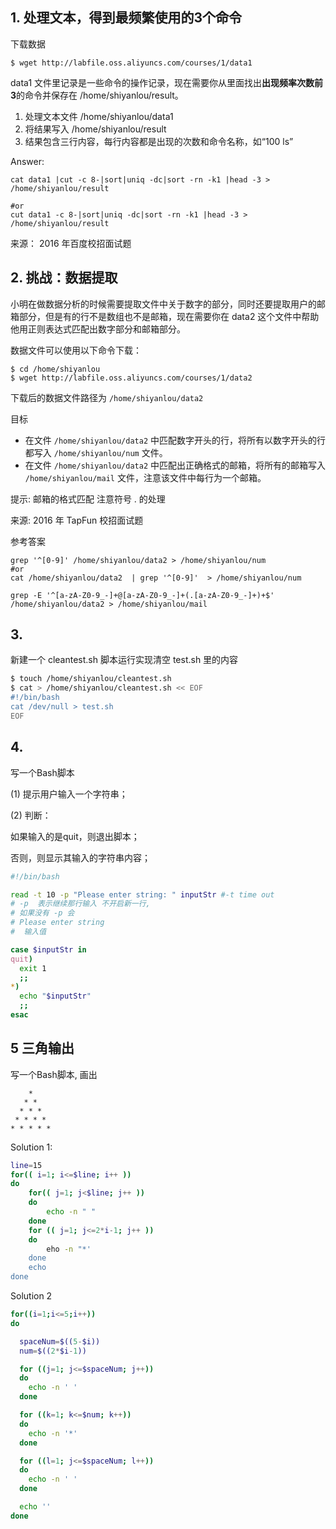 ## 1. 处理文本，得到最频繁使用的3个命令

下载数据
```shell
$ wget http://labfile.oss.aliyuncs.com/courses/1/data1
```

data1 文件里记录是一些命令的操作记录，现在需要你从里面找出**出现频率次数前3**的命令并保存在 /home/shiyanlou/result。

1. 处理文本文件 /home/shiyanlou/data1
2. 将结果写入 /home/shiyanlou/result
3. 结果包含三行内容，每行内容都是出现的次数和命令名称，如“100 ls”

Answer: 
```shell
cat data1 |cut -c 8-|sort|uniq -dc|sort -rn -k1 |head -3 > /home/shiyanlou/result

#or
cut data1 -c 8-|sort|uniq -dc|sort -rn -k1 |head -3 > /home/shiyanlou/result
```

来源： 2016 年百度校招面试题


## 2. 挑战：数据提取

小明在做数据分析的时候需要提取文件中关于数字的部分，同时还要提取用户的邮箱部分，但是有的行不是数组也不是邮箱，现在需要你在 data2 这个文件中帮助他用正则表达式匹配出数字部分和邮箱部分。

数据文件可以使用以下命令下载：
```shell
$ cd /home/shiyanlou
$ wget http://labfile.oss.aliyuncs.com/courses/1/data2
```
下载后的数据文件路径为 ```/home/shiyanlou/data2```

目标
- 在文件 ```/home/shiyanlou/data2``` 中匹配数字开头的行，将所有以数字开头的行都写入 ```/home/shiyanlou/num``` 文件。
- 在文件 ```/home/shiyanlou/data2``` 中匹配出正确格式的邮箱，将所有的邮箱写入 ```/home/shiyanlou/mail``` 文件，注意该文件中每行为一个邮箱。

提示: 邮箱的格式匹配 注意符号 . 的处理

来源: 2016 年 TapFun 校招面试题

参考答案
```shell
grep '^[0-9]' /home/shiyanlou/data2 > /home/shiyanlou/num
#or 
cat /home/shiyanlou/data2  | grep '^[0-9]'  > /home/shiyanlou/num

grep -E '^[a-zA-Z0-9_-]+@[a-zA-Z0-9_-]+(.[a-zA-Z0-9_-]+)+$' /home/shiyanlou/data2 > /home/shiyanlou/mail

```

## 3.  

新建一个 cleantest.sh 脚本运行实现清空 test.sh 里的内容

```bash
$ touch /home/shiyanlou/cleantest.sh
$ cat > /home/shiyanlou/cleantest.sh << EOF
#!/bin/bash
cat /dev/null > test.sh
EOF
```


## 4. 

写一个Bash脚本

(1) 提示用户输入一个字符串；

(2) 判断：

如果输入的是quit，则退出脚本；

否则，则显示其输入的字符串内容；

```bash
#!/bin/bash

read -t 10 -p "Please enter string: " inputStr #-t time out
# -p  表示继续那行输入 不开启新一行, 
# 如果没有 -p 会
# Please enter string
#  输入值

case $inputStr in
quit) 
  exit 1
  ;; 
*)
  echo "$inputStr"
  ;;
esac
```

## 5 三角输出

写一个Bash脚本, 画出
```
    *
   * *
  * * *
 * * * *
* * * * *
```

Solution 1: 

```bash
line=15
for(( i=1; i<=$line; i++ ))
do 
    for(( j=1; j<$line; j++ ))
    do 
        echo -n " "
    done
    for (( j=1; j<=2*i-1; j++ ))
    do 
        eho -n "*'
    done
    echo 
done 

```



Solution 2

```bash
for((i=1;i<=5;i++))
do

  spaceNum=$((5-$i))
  num=$((2*$i-1))

  for ((j=1; j<=$spaceNum; j++))
  do
    echo -n ' '
  done

  for ((k=1; k<=$num; k++))
  do
    echo -n '*'
  done

  for ((l=1; j<=$spaceNum; l++))
  do
    echo -n ' '
  done

  echo ''
done
```



